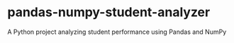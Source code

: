 # pandas-numpy-student-analyzer
A Python project analyzing student performance using Pandas and NumPy
